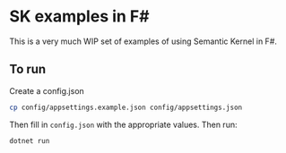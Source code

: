 # SK examples in F#

This is a very much WIP set of examples of using Semantic Kernel in F#.

## To run

Create a config.json

```bash
cp config/appsettings.example.json config/appsettings.json
```

Then fill in `config.json` with the appropriate values. Then run:

```bash
dotnet run
```